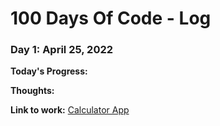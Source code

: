 # 100 Days Of Code - Log

### Day 1: April 25, 2022

**Today's Progress:** 

**Thoughts:** 

**Link to work:** [Calculator App](http://www.example.com)


